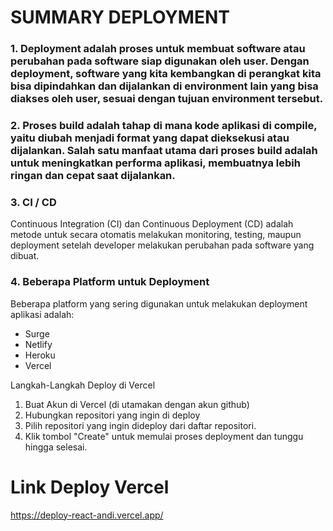 # SUMMARY DEPLOYMENT

### 1. Deployment adalah proses untuk membuat software atau perubahan pada software siap digunakan oleh user. Dengan deployment, software yang kita kembangkan di perangkat kita bisa dipindahkan dan dijalankan di environment lain yang bisa diakses oleh user, sesuai dengan tujuan environment tersebut.

### 2. Proses build adalah tahap di mana kode aplikasi di compile, yaitu diubah menjadi format yang dapat dieksekusi atau dijalankan. Salah satu manfaat utama dari proses build adalah untuk meningkatkan performa aplikasi, membuatnya lebih ringan dan cepat saat dijalankan.

### 3. CI / CD
Continuous Integration (CI) dan Continuous Deployment (CD) adalah metode untuk secara otomatis melakukan monitoring, testing, maupun deployment setelah developer melakukan perubahan pada software yang dibuat.

### 4. Beberapa Platform untuk Deployment
Beberapa platform yang sering digunakan untuk melakukan deployment aplikasi adalah:
- Surge
- Netlify
- Heroku
- Vercel

Langkah-Langkah Deploy di Vercel 
1. Buat Akun di Vercel (di utamakan dengan akun github)
2. Hubungkan repositori yang ingin di deploy
3. Pilih repositori yang ingin dideploy dari daftar repositori.
4. Klik tombol "Create" untuk memulai proses deployment dan tunggu hingga selesai.

# Link Deploy Vercel
https://deploy-react-andi.vercel.app/